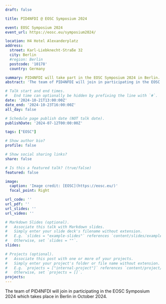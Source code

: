 ```yaml
---
draft: false

title: PID4NFDI @ EOSC Symposium 2024

event: EOSC Symposium 2024
event_url: https://eosc.eu/symposium2024/

location: H4 Hotel Alexanderplatz
address:
  street: Karl-Liebknecht-Straße 32
  city: Berlin
  #region: Berlin
  postcode: '10178'
  country: Germany

summary: PID4NFDI will take part in the EOSC Symposium 2024 in Berlin.
abstract: 'The team of PID4NFDI will join in participating in the EOSC Symposium 2024 which takes place in Berlin in October 2024.'

# Talk start and end times.
#   End time can optionally be hidden by prefixing the line with `#`.
date: '2024-10-21T13:00:00Z'
date_end: '2024-10-23T16:00:00Z'
all_day: false

# Schedule page publish date (NOT talk date).
publishDate: '2024-07-12T00:00:00Z'

tags: ["EOSC"]

# Show author bio?
profile: false

# Show social sharing links?
share: false

# Is this a featured talk? (true/false)
featured: false

image:
  caption: 'Image credit: [EOSC](https://eosc.eu/)'
  focal_point: Right

url_code: ''
url_pdf: ''
url_slides: ''
url_video: ''

# Markdown Slides (optional).
#   Associate this talk with Markdown slides.
#   Simply enter your slide deck's filename without extension.
#   E.g. `slides = "example-slides"` references `content/slides/example-slides.md`.
#   Otherwise, set `slides = ""`.
slides:

# Projects (optional).
#   Associate this post with one or more of your projects.
#   Simply enter your project's folder or file name without extension.
#   E.g. `projects = ["internal-project"]` references `content/project/deep-learning/index.md`.
#   Otherwise, set `projects = []`.
projects:
---
```


The team of PID4NFDI will join in participating in the EOSC Symposium 2024 which takes place in Berlin in October 2024.
